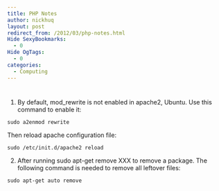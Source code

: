 ```yaml
---
title: PHP Notes
author: nickhuq
layout: post
redirect_from: /2012/03/php-notes.html
Hide SexyBookmarks:
  - 0
Hide OgTags:
  - 0
categories:
  - Computing
---
```

# 

1.  By default, mod_rewrite is not enabled in apache2, Ubuntu. Use this command to enable it:

`sudo a2enmod rewrite`

Then reload apache configuration file:

`sudo /etc/init.d/apache2 reload`

2. After running sudo apt-get remove XXX to remove a package. The following command is needed to remove all leftover files:

`sudo apt-get auto remove`

 
